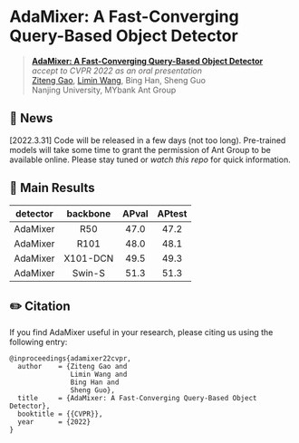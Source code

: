 # AdaMixer: A Fast-Converging Query-Based Object Detector

> [**AdaMixer: A Fast-Converging Query-Based Object Detector**](https://arxiv.org/abs/2203.16507)<br>
> _accept to CVPR 2022 as an oral presentation_ <br>
> [Ziteng Gao](https://sebgao.github.io), [Limin Wang](http://wanglimin.github.io/), Bing Han, Sheng Guo<br>Nanjing University, MYbank Ant Group

## 📰 News
[2022.3.31] Code will be released in a few days (not too long). Pre-trained models will take some time to grant the permission of Ant Group to be available online. Please stay tuned or *watch this repo* for quick information.

## 🧪 Main Results
|  detector | backbone  | APval | APtest |
| :-------: | :------:  | :---: | :----: |
| AdaMixer   |  R50     |  47.0  | 47.2   | 
| AdaMixer   |  R101    |  48.0  | 48.1   | 
| AdaMixer   |  X101-DCN|  49.5  | 49.3   | 
| AdaMixer   |  Swin-S  |  51.3  | 51.3   | 


## ✏️ Citation
If you find AdaMixer useful in your research, please citing us using the following entry:
```
@inproceedings{adamixer22cvpr,
  author    = {Ziteng Gao and
               Limin Wang and
               Bing Han and
               Sheng Guo},
  title     = {AdaMixer: A Fast-Converging Query-Based Object Detector},
  booktitle = {{CVPR}},
  year      = {2022}
}
```

